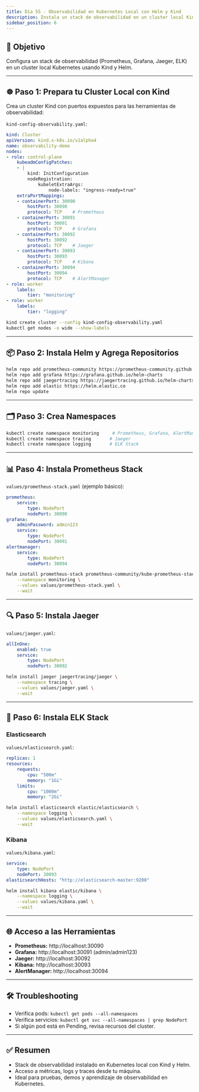 ```yaml
---
title: Día 55 - Observabilidad en Kubernetes Local con Helm y Kind
description: Instala un stack de observabilidad en un cluster local Kind usando Helm.
sidebar_position: 6
---
```


## 🎯 Objetivo

Configura un stack de observabilidad (Prometheus, Grafana, Jaeger, ELK) en un cluster local Kubernetes usando Kind y Helm.

---

## ☸️ Paso 1: Prepara tu Cluster Local con Kind

Crea un cluster Kind con puertos expuestos para las herramientas de observabilidad:

`kind-config-observability.yaml`:
```yaml
kind: Cluster
apiVersion: kind.x-k8s.io/v1alpha4
name: observability-demo
nodes:
- role: control-plane
    kubeadmConfigPatches:
    - |
        kind: InitConfiguration
        nodeRegistration:
            kubeletExtraArgs:
                node-labels: "ingress-ready=true"
    extraPortMappings:
    - containerPort: 30090
        hostPort: 30090
        protocol: TCP    # Prometheus
    - containerPort: 30091
        hostPort: 30091
        protocol: TCP    # Grafana
    - containerPort: 30092
        hostPort: 30092
        protocol: TCP    # Jaeger
    - containerPort: 30093
        hostPort: 30093
        protocol: TCP    # Kibana
    - containerPort: 30094
        hostPort: 30094
        protocol: TCP    # AlertManager
- role: worker
    labels:
        tier: "monitoring"
- role: worker
    labels:
        tier: "logging"
```

```bash
kind create cluster --config kind-config-observability.yaml
kubectl get nodes -o wide --show-labels
```

---

## 📦 Paso 2: Instala Helm y Agrega Repositorios

```bash
helm repo add prometheus-community https://prometheus-community.github.io/helm-charts
helm repo add grafana https://grafana.github.io/helm-charts
helm repo add jaegertracing https://jaegertracing.github.io/helm-charts
helm repo add elastic https://helm.elastic.co
helm repo update
```

---

## 🗂️ Paso 3: Crea Namespaces

```bash
kubectl create namespace monitoring     # Prometheus, Grafana, AlertManager
kubectl create namespace tracing       # Jaeger
kubectl create namespace logging       # ELK Stack
```

---

## 📊 Paso 4: Instala Prometheus Stack

`values/prometheus-stack.yaml` (ejemplo básico):
```yaml
prometheus:
    service:
        type: NodePort
        nodePort: 30090
grafana:
    adminPassword: admin123
    service:
        type: NodePort
        nodePort: 30091
alertmanager:
    service:
        type: NodePort
        nodePort: 30094
```

```bash
helm install prometheus-stack prometheus-community/kube-prometheus-stack \
    --namespace monitoring \
    --values values/prometheus-stack.yaml \
    --wait
```

---

## 🔍 Paso 5: Instala Jaeger

`values/jaeger.yaml`:
```yaml
allInOne:
    enabled: true
    service:
        type: NodePort
        nodePort: 30092
```

```bash
helm install jaeger jaegertracing/jaeger \
    --namespace tracing \
    --values values/jaeger.yaml \
    --wait
```

---

## 📝 Paso 6: Instala ELK Stack

### Elasticsearch

`values/elasticsearch.yaml`:
```yaml
replicas: 1
resources:
    requests:
        cpu: "500m"
        memory: "1Gi"
    limits:
        cpu: "1000m"
        memory: "2Gi"
```

```bash
helm install elasticsearch elastic/elasticsearch \
    --namespace logging \
    --values values/elasticsearch.yaml \
    --wait
```

### Kibana

`values/kibana.yaml`:
```yaml
service:
    type: NodePort
    nodePort: 30093
elasticsearchHosts: "http://elasticsearch-master:9200"
```

```bash
helm install kibana elastic/kibana \
    --namespace logging \
    --values values/kibana.yaml \
    --wait
```

---

## 🌐 Acceso a las Herramientas

- **Prometheus:** http://localhost:30090
- **Grafana:** http://localhost:30091 (admin/admin123)
- **Jaeger:** http://localhost:30092
- **Kibana:** http://localhost:30093
- **AlertManager:** http://localhost:30094

---

## 🛠️ Troubleshooting

- Verifica pods: `kubectl get pods --all-namespaces`
- Verifica servicios: `kubectl get svc --all-namespaces | grep NodePort`
- Si algún pod está en Pending, revisa recursos del cluster.

---

## ✅ Resumen

- Stack de observabilidad instalado en Kubernetes local con Kind y Helm.
- Acceso a métricas, logs y traces desde tu máquina.
- Ideal para pruebas, demos y aprendizaje de observabilidad en Kubernetes.

